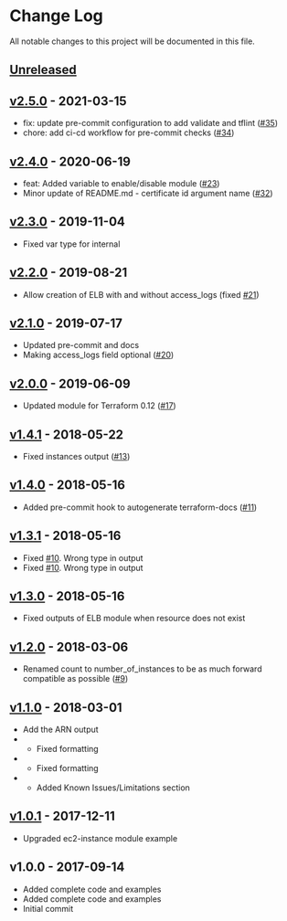 # Change Log

All notable changes to this project will be documented in this file.

<a name="unreleased"></a>
## [Unreleased]



<a name="v2.5.0"></a>
## [v2.5.0] - 2021-03-15

- fix: update pre-commit configuration to add validate and tflint ([#35](https://github.com/terraform-aws-modules/terraform-aws-elb/issues/35))
- chore: add ci-cd workflow for pre-commit checks ([#34](https://github.com/terraform-aws-modules/terraform-aws-elb/issues/34))


<a name="v2.4.0"></a>
## [v2.4.0] - 2020-06-19

- feat: Added variable to enable/disable module ([#23](https://github.com/terraform-aws-modules/terraform-aws-elb/issues/23))
- Minor update of README.md - certificate id argument name ([#32](https://github.com/terraform-aws-modules/terraform-aws-elb/issues/32))


<a name="v2.3.0"></a>
## [v2.3.0] - 2019-11-04

- Fixed var type for internal


<a name="v2.2.0"></a>
## [v2.2.0] - 2019-08-21

- Allow creation of ELB with and without access_logs (fixed [#21](https://github.com/terraform-aws-modules/terraform-aws-elb/issues/21))


<a name="v2.1.0"></a>
## [v2.1.0] - 2019-07-17

- Updated pre-commit and docs
- Making access_logs field optional ([#20](https://github.com/terraform-aws-modules/terraform-aws-elb/issues/20))


<a name="v2.0.0"></a>
## [v2.0.0] - 2019-06-09

- Updated module for Terraform 0.12 ([#17](https://github.com/terraform-aws-modules/terraform-aws-elb/issues/17))


<a name="v1.4.1"></a>
## [v1.4.1] - 2018-05-22

- Fixed instances output ([#13](https://github.com/terraform-aws-modules/terraform-aws-elb/issues/13))


<a name="v1.4.0"></a>
## [v1.4.0] - 2018-05-16

- Added pre-commit hook to autogenerate terraform-docs ([#11](https://github.com/terraform-aws-modules/terraform-aws-elb/issues/11))


<a name="v1.3.1"></a>
## [v1.3.1] - 2018-05-16

- Fixed [#10](https://github.com/terraform-aws-modules/terraform-aws-elb/issues/10). Wrong type in output
- Fixed [#10](https://github.com/terraform-aws-modules/terraform-aws-elb/issues/10). Wrong type in output


<a name="v1.3.0"></a>
## [v1.3.0] - 2018-05-16

- Fixed outputs of ELB module when resource does not exist


<a name="v1.2.0"></a>
## [v1.2.0] - 2018-03-06

- Renamed count to number_of_instances to be as much forward compatible as possible ([#9](https://github.com/terraform-aws-modules/terraform-aws-elb/issues/9))


<a name="v1.1.0"></a>
## [v1.1.0] - 2018-03-01

- Add the ARN output
- - Fixed formatting
- - Fixed formatting
- - Added Known Issues/Limitations section


<a name="v1.0.1"></a>
## [v1.0.1] - 2017-12-11

- Upgraded ec2-instance module example


<a name="v1.0.0"></a>
## v1.0.0 - 2017-09-14

- Added complete code and examples
- Added complete code and examples
- Initial commit


[Unreleased]: https://github.com/terraform-aws-modules/terraform-aws-elb/compare/v2.5.0...HEAD
[v2.5.0]: https://github.com/terraform-aws-modules/terraform-aws-elb/compare/v2.4.0...v2.5.0
[v2.4.0]: https://github.com/terraform-aws-modules/terraform-aws-elb/compare/v2.3.0...v2.4.0
[v2.3.0]: https://github.com/terraform-aws-modules/terraform-aws-elb/compare/v2.2.0...v2.3.0
[v2.2.0]: https://github.com/terraform-aws-modules/terraform-aws-elb/compare/v2.1.0...v2.2.0
[v2.1.0]: https://github.com/terraform-aws-modules/terraform-aws-elb/compare/v2.0.0...v2.1.0
[v2.0.0]: https://github.com/terraform-aws-modules/terraform-aws-elb/compare/v1.4.1...v2.0.0
[v1.4.1]: https://github.com/terraform-aws-modules/terraform-aws-elb/compare/v1.4.0...v1.4.1
[v1.4.0]: https://github.com/terraform-aws-modules/terraform-aws-elb/compare/v1.3.1...v1.4.0
[v1.3.1]: https://github.com/terraform-aws-modules/terraform-aws-elb/compare/v1.3.0...v1.3.1
[v1.3.0]: https://github.com/terraform-aws-modules/terraform-aws-elb/compare/v1.2.0...v1.3.0
[v1.2.0]: https://github.com/terraform-aws-modules/terraform-aws-elb/compare/v1.1.0...v1.2.0
[v1.1.0]: https://github.com/terraform-aws-modules/terraform-aws-elb/compare/v1.0.1...v1.1.0
[v1.0.1]: https://github.com/terraform-aws-modules/terraform-aws-elb/compare/v1.0.0...v1.0.1
